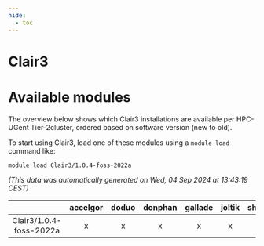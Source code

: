```yaml
---
hide:
  - toc
---
```


Clair3
======

# Available modules


The overview below shows which Clair3 installations are available per HPC-UGent Tier-2cluster, ordered based on software version (new to old).

To start using Clair3, load one of these modules using a `module load` command like:

```shell
module load Clair3/1.0.4-foss-2022a
```

*(This data was automatically generated on Wed, 04 Sep 2024 at 13:43:19 CEST)*  

| |accelgor|doduo|donphan|gallade|joltik|shinx|skitty|
| :---: | :---: | :---: | :---: | :---: | :---: | :---: | :---: |
|Clair3/1.0.4-foss-2022a|x|x|x|x|x|-|x|
